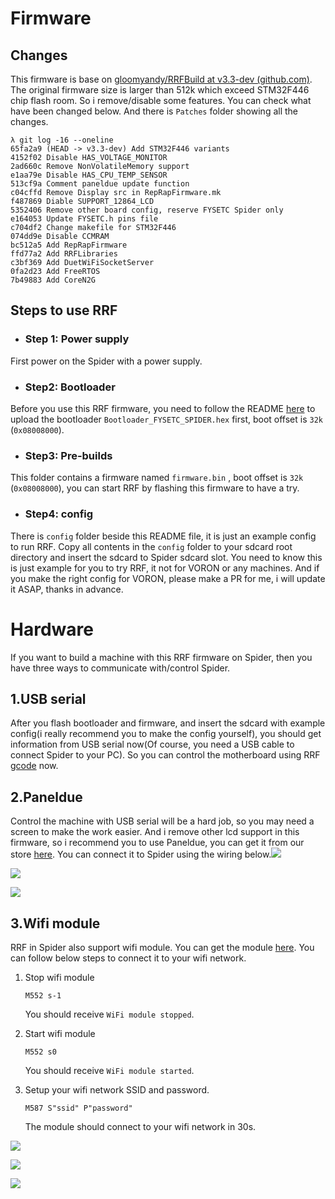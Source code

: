 # Firmware

## Changes

This firmware is base on [gloomyandy/RRFBuild at v3.3-dev (github.com)](https://github.com/gloomyandy/RRFBuild/tree/v3.3-dev). The original firmware size is larger than 512k which exceed STM32F446 chip flash room. So i remove/disable some features. You can check what have been changed below. And there is `Patches` folder showing all the changes.

```
λ git log -16 --oneline
65fa2a9 (HEAD -> v3.3-dev) Add STM32F446 variants
4152f02 Disable HAS_VOLTAGE_MONITOR
2ad660c Remove NonVolatileMemory support
e1aa79e Disable HAS_CPU_TEMP_SENSOR
513cf9a Comment paneldue update function
c04cffd Remove Display src in RepRapFirmware.mk
f487869 Diable SUPPORT_12864_LCD
5352406 Remove other board config, reserve FYSETC Spider only
e164053 Update FYSETC.h pins file
c704df2 Change makefile for STM32F446
074dd9e Disable CCMRAM
bc512a5 Add RepRapFirmware
ffd77a2 Add RRFLibraries
c3bf369 Add DuetWiFiSocketServer
0fa2d23 Add FreeRTOS
7b49883 Add CoreN2G
```

## Steps to use RRF

- ### Step 1: Power supply

First power on the Spider with a power supply.

- ### Step2: Bootloader

Before you use this RRF firmware, you need to follow the README [here](https://github.com/FYSETC/FYSETC-SPIDER/tree/main/bootloader) to upload the bootloader `Bootloader_FYSETC_SPIDER.hex` first, boot offset is `32k` (`0x08008000`). 

- ### Step3: Pre-builds

This folder contains a firmware named `firmware.bin` , boot offset is `32k` (`0x08008000`), you can start RRF by flashing this firmware to have a try.

- ### Step4: config

There is `config` folder beside this README file, it is just an example config to run RRF. Copy all contents in the `config` folder to your sdcard root directory and insert the sdcard to Spider sdcard slot. You need to know this is just example for you to try RRF, it not for VORON or any machines. And if you make the right config for VORON, please make a PR for me, i will update it ASAP, thanks in advance. 

# Hardware

If you want to build a machine with this RRF firmware on Spider, then you have three ways to communicate with/control Spider.

## 1.USB serial

After you flash bootloader and firmware, and insert the sdcard with example config(i really recommend you to make the config yourself), you should get information from USB serial now(Of course, you need a USB cable to connect Spider to your PC). So you can control the motherboard using RRF [gcode](https://duet3d.dozuki.com/Wiki/Gcode) now.

## 2.Paneldue

Control the machine with USB serial will be a hard job, so you may need a screen to make the work easier. And i remove other lcd support in this firmware, so i recommend you to use Paneldue, you can get it from our store [here](https://www.aliexpress.com/item/4000156345741.html). You can connect it to Spider using the wiring below.![](images/paneldue.jpg)

![](images/paneldue1.jpg)

![](images/paneldue2.jpg)

## 3.Wifi module

RRF in Spider also support wifi module. You can get the module [here](https://www.aliexpress.com/item/1005003145645569.html). You can follow below steps to connect it to your wifi network.

1. Stop wifi module

   ```
   M552 s-1
   ```

   You should receive `WiFi module stopped`.

2. Start wifi module

   ```
   M552 s0
   ```

   You should receive `WiFi module started`.

3. Setup your wifi network SSID and password.

   ```
   M587 S"ssid" P"password"
   ```

   The module should connect to your wifi network in 30s.

![](images/wifi1.png)

![](images/wifi2.png)

![](images/wifi3.jpg)